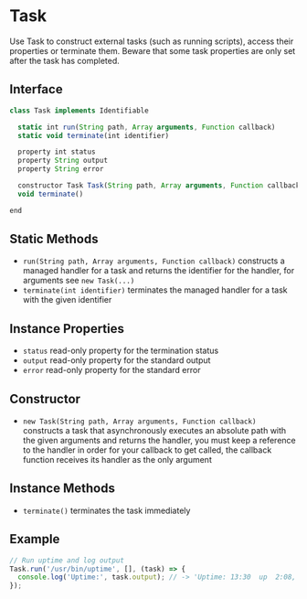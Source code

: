 # Task

Use Task to construct external tasks (such as running scripts), access their properties or terminate them. Beware that some task properties are only set after the task has completed.

## Interface

```javascript
class Task implements Identifiable

  static int run(String path, Array arguments, Function callback)
  static void terminate(int identifier)

  property int status
  property String output
  property String error

  constructor Task Task(String path, Array arguments, Function callback)
  void terminate()

end
```

## Static Methods

- `run(String path, Array arguments, Function callback)` constructs a managed handler for a task and returns the identifier for the handler, for arguments see `new Task(...)`
- `terminate(int identifier)` terminates the managed handler for a task with the given identifier

## Instance Properties

- `status` read-only property for the termination status
- `output` read-only property for the standard output
- `error` read-only property for the standard error

## Constructor

- `new Task(String path, Array arguments, Function callback)` constructs a task that asynchronously executes an absolute path with the given arguments and returns the handler, you must keep a reference to the handler in order for your callback to get called, the callback function receives its handler as the only argument

## Instance Methods

- `terminate()` terminates the task immediately

## Example

```javascript
// Run uptime and log output
Task.run('/usr/bin/uptime', [], (task) => {
  console.log('Uptime:', task.output); // -> 'Uptime: 13:30  up  2:08, 3 users, load averages: 4,18 3,83 5,25'
});
```
